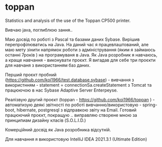 # toppan
Statistics and analysis of the use of the Toppan CP500 printer.

Вивчаю java, поглиблюю зання..

Маю досвід по роботі з Pascal та базами даних Sybase. 
Вирішив перепрофілюватись на Java.
На даний час я працевлаштований, але маю мету зінити напрямок роботи з адміністрування (яким я займаюсь останні 7років ) 
на програмуваня в Java.
Як Java розробник я навчаюсь, а краще навчання - виконувати проєкт. 
Я вигадав для себе три проєкти для навчаня з використанням баз даних. 

Перший проєкт пробний (https://github.com/koi1966/test.database.sybase) - 
вивчання з використнням - statement = connectionSa.createStatement 
з Tomcat та працюючою в нас Sybase Adaptive Server Enterpeyse.

Реалізвую другий проєкт (toppan - https://github.com/koi1966/toppan ) - aвтоматизую деякі звітності по роботі 
вивчанню/використовую - spring-boot, hibernate, postgresql з відправкою звіту на Email. 
Готовий працюючий проєкт, покращую .. виправляю створене мною за принципиам дизайну класів (S.O.L.I.D.)

Комерційний досвід як Java розробника відсутній.

Для навчання я використовую IntelliJ IDEA 2021.3.1 (Ultimate Edition)
